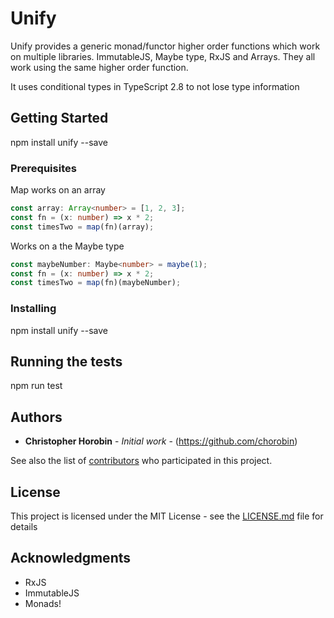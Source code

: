 # Unify

Unify provides a generic monad/functor higher order functions which work on multiple libraries. ImmutableJS, Maybe type, RxJS and Arrays. They all work using the same higher
order function.

It uses conditional types in TypeScript 2.8 to not lose type information

## Getting Started

npm install unify --save

### Prerequisites

Map works on an array

```typescript
const array: Array<number> = [1, 2, 3];
const fn = (x: number) => x * 2;
const timesTwo = map(fn)(array);
```

Works on a the Maybe type

```typescript
const maybeNumber: Maybe<number> = maybe(1);
const fn = (x: number) => x * 2;
const timesTwo = map(fn)(maybeNumber);
```

### Installing

npm install unify --save

## Running the tests

npm run test

## Authors

* **Christopher Horobin** - *Initial work* - (https://github.com/chorobin)

See also the list of [contributors](https://github.com/chorobin/unify/contributors) who participated in this project.

## License

This project is licensed under the MIT License - see the [LICENSE.md](LICENSE.md) file for details

## Acknowledgments

* RxJS
* ImmutableJS
* Monads!
